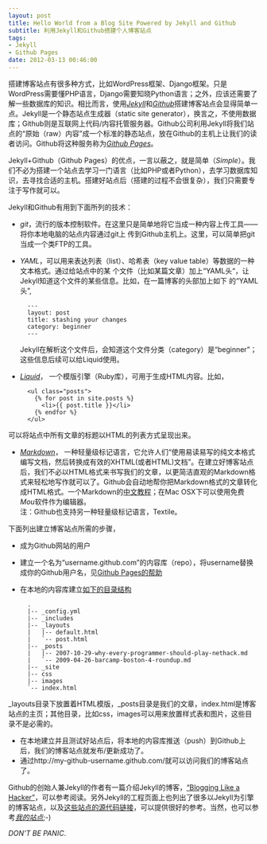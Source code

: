 ```yaml
---
layout: post
title: Hello World from a Blog Site Powered by Jekyll and Github
subtitle: 利用Jekyll和Github搭建个人博客站点
tags: 
- Jekyll
- Github Pages
date: 2012-03-13 00:46:00
---
```


搭建博客站点有很多种方式，比如WordPress框架、Django框架。只是WordPress需要懂PHP语言，Django需要知晓Python语言；之外，应该还需要了解一些数据库的知识。相比而言，使用[*Jekyll*](https://github.com/mojombo/jekyll)和[*Github*](https://github.com/)搭建博客站点会显得简单一点。Jekyll是一个静态站点生成器（static site generator），换言之，不使用数据库；Github则是互联网上代码/内容托管服务器。Github公司利用Jekyll将我们站点的“原始（raw）内容”成一个标准的静态站点，放在Github的主机上让我们的读者访问。Github将这种服务称为[*Github Pages*](http://pages.github.com/)。

Jekyll+Github（Github Pages）的优点，一言以蔽之，就是简单（*Simple*）。我们不必为搭建一个站点去学习一门语言（比如PHP或者Python），去学习数据库知识，去寻找合适的主机。搭建好站点后（搭建的过程不会很复杂），我们只需要专注于写作就可以。

Jekyll和Github有用到下面所列的技术：  

* *git*，流行的版本控制软件。在这里只是简单地将它当成一种内容上传工具——将你本地电脑的站点内容通过git上
  传到Github主机上。这里，可以简单把git当成一个类FTP的工具。
* *YAML*，可以用来表达列表（list）、哈希表（key value table）等数据的一种文本格式。通过给站点中的某
  个文件（比如某篇文章）加上“YAML头“，让Jekyll知道这个文件的某些信息。比如，在一篇博客的头部加上如下
  的“YAML头”,
  
        ---
        layout: post
        title: stashing your changes
        category: beginner
        ---
  Jekyll在解析这个文件后，会知道这个文件分类（category）是“beginner”；这些信息后续可以给Liquid使用。

* [*Liquid*](https://github.com/Shopify/liquid/wiki)， 一个模版引擎（Ruby库），可用于生成HTML内容。比如，

        <ul class="posts">
          {% for post in site.posts %}
            <li>{{ post.title }}</li>
          {% endfor %}
        </ul>
 可以将站点中所有文章的标题以HTML的列表方式呈现出来。  
* [*Markdown*](http://zh.wikipedia.org/wiki/Markdown)， 一种轻量级标记语言，它允许人们“使用易读易写的纯文本格式编写文档，然后转换成有效的XHTML(或者HTML)文档”。在建立好博客站点后，我们不必以HTML格式来书写我们的文章，以更简洁直观的Markdown格式来轻松地写作就可以了。Github会自动地帮你把Markdown格式的文章转化成HTML格式。一个Markdown的[中文教程](http://wowubuntu.com/markdown/)；在Mac OSX下可以使用免费*Mou*软件作为编辑器。  
注：Github也支持另一种轻量级标记语言，Textile。

下面列出建立博客站点所需的步骤，  

- 成为Github网站的用户
- 建立一个名为“username.github.com”的内容库（repo），将username替换成你的Github用户名，见[Github Pages的帮助](https://help.github.com/articles/user-organization-and-project-pages)
- 在本地的内容库建立[如下的目录结构](https://github.com/mojombo/jekyll/wiki/usage)

        .
        |-- _config.yml
        |-- _includes
        |-- _layouts
        |   |-- default.html
        |   `-- post.html
        |-- _posts
        |   |-- 2007-10-29-why-every-programmer-should-play-nethack.md
        |   `-- 2009-04-26-barcamp-boston-4-roundup.md
        |-- _site
        |-- css
        |-- images
        `-- index.html
_layouts目录下放置着HTML模版，_posts目录是我们的文章，index.html是博客站点的主页；其他目录，比如css，images可以用来放置样式表和图片，这些目录不是必需的。
- 在本地建立并且测试好站点后，将本地的内容库推送（push）到Github上后，我们的博客站点就发布/更新成功了。
- 通过http://my-github-username.github.com/就可以访问我们的博客站点了。

Github的创始人兼Jekyll的作者有一篇介绍Jekyll的博客，[“Blogging Like a Hacker”](http://tom.preston-werner.com/2008/11/17/blogging-like-a-hacker.html)，可以参考阅读。另外Jekyll的工程页面上也列出了很多以Jekyll为引擎的博客站点，以及[这些站点的源代码链接](https://github.com/mojombo/jekyll/wiki/sites)，可以提供很好的参考。当然，也可以参考[*我的站点*](https://github.com/RockHong/rockhong.github.com);-)

*DON'T BE PANIC*.


